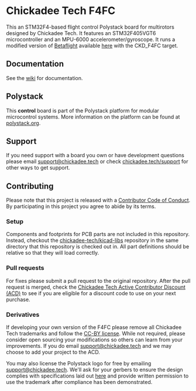 # Chickadee Tech F4FC #
This an STM32F4-based flight control Polystack board for multirotors designed by Chickadee Tech. It features an STM32F405VGT6 microcontroller and an MPU-6000 accelerometer/gyroscope. It runs a modified version of [Betaflight](https://github.com/betaflight/betaflight) available [here](github.com/chickadee-tech/betaflight) with the CKD_F4FC target.

## Documentation ##
See the [wiki](https://github.com/chickadee-tech/f4fc/wiki) for documentation.

## Polystack ##
This **control** board is part of the Polystack platform for modular microcontrol systems. More information on the platform can be found at [polystack.org](http://polystack.org).

## Support ##
If you need support with a board you own or have development questions please email support@chickadee.tech or check [chickadee.tech/support](https://chickadee.tech/support) for other ways to get support.

## Contributing ##
Please note that this project is released with a [Contributor Code of Conduct](CODE_OF_CONDUCT.md). By participating in this project you agree to abide by its terms.

### Setup ###
Components and footprints for PCB parts are not included in this repository. Instead, checkout the [chickadee-tech/kicad-libs](https://github.com/chickadee-tech/kicad-libs) repository in the same directory that this repository is checked out in. All part definitions should be relative so that they will load correctly.

### Pull requests ###
For fixes please submit a pull request to the original repository. After the pull request is merged, check the [Chickadee Tech Active Contributor Discount (ACD)](https://chickadee.tech/active-contributor) to see if you are eligible for a discount code to use on your next purchase.

### Derivatives ###
If developing your own version of the F4FC please remove all Chickadee Tech trademarks and follow the [CC-BY license](LICENSE). While not required, please consider open sourcing your modifications so others can learn from your improvements. If you do email support@chickadee.tech and we may choose to add your project to the ACD.

You may also license the Polystack logo for free by emailing support@chickadee.tech. We'll ask for your gerbers to ensure the design complies with specifications laid out [here](https://github.com/chickadee-tech/polystack/wiki) and provide written permission to use the trademark after compliance has been demonstrated.
